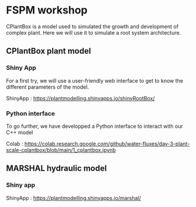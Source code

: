 # FSPM workshop

CPlantBox is a model used to simulated the growth and development of complex plant. Here we will use it to simulate a root system architecture. 

## CPlantBox plant model

### Shiny App

For a first try, we will use a user-friendly web interface to get to know the different parameters of the model.

ShinyApp : https://plantmodelling.shinyapps.io/shinyRootBox/

### Python interface

To go further, we have developped a Python interface to interact with our C++ model

Colab : https://colab.research.google.com/github/water-fluxes/day-3-plant-scale-cplantbox/blob/main/1_cplantbox.ipynb

## MARSHAL hydraulic model

### Shiny app

ShinyApp : https://plantmodelling.shinyapps.io/marshal/
